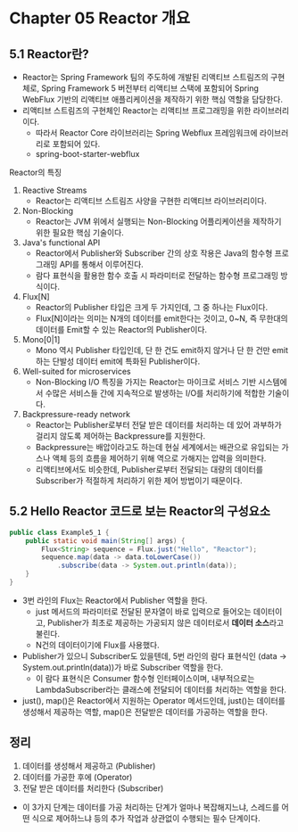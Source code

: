 # Chapter 05 Reactor 개요

## 5.1 Reactor란?
- Reactor는 Spring Framework 팀의 주도하에 개발된 리액티브 스트림즈의 구현체로, Spring Framework 5 버전부터 리액티브 스택에 포함되어 Spring WebFlux 기반의 리액티브 애플리케이션을 제작하기 위한 핵심 역할을 담당한다.
- 리액티브 스트림즈의 구현체인 Reactor는 리액티브 프로그래밍을 위한 라이브러리이다.
  - 따라서 Reactor Core 라이브러리는 Spring Webflux 프레임워크에 라이브러리로 포함되어 있다.
  - spring-boot-starter-webflux

Reactor의 특징
1. Reactive Streams
   - Reactor는 리액티브 스트림즈 사양을 구현한 리액티브 라이브러리이다.
2. Non-Blocking
   - Reactor는 JVM 위에서 실행되는 Non-Blocking 어플리케이션을 제작하기 위한 필요한 핵심 기술이다.
3. Java's functional API
   - Reactor에서 Publisher와 Subscriber 간의 상호 작용은 Java의 함수형 프로그래밍 API를 통해서 이루어진다.
   - 람다 표현식을 활용한 함수 호출 시 파라미터로 전달하는 함수형 프로그래밍 방식이다.
4. Flux[N]
   - Reactor의 Publisher 타입은 크게 두 가지인데, 그 중 하나는 Flux이다.
   - Flux[N]이라는 의미는 N개의 데이터를 emit한다는 것이고, 0~N, 즉 무한대의 데이터를 Emit할 수 있는 Reactor의 Publisher이다.
5. Mono[0|1]
   - Mono 역시 Publisher 타입인데, 단 한 건도 emit하지 않거나 단 한 건만 emit하는 단발성 데이터 emit에 특화된 Publisher이다.
6. Well-suited for microservices
   - Non-Blocking I/O 특징을 가지는 Reactor는 마이크로 서비스 기반 시스템에서 수많은 서비스들 간에 지속적으로 발생하는 I/O를 처리하기에 적합한 기술이다.
7. Backpressure-ready network
   - Reactor는 Publisher로부터 전달 받은 데이터를 처리하는 데 있어 과부하가 걸리지 않도록 제어하는 Backpressure를 지원한다.
   - Backpressure는 배압이라고도 하는데 현실 세계에서는 배관으로 유입되는 가스나 액체 등의 흐름을 제어하기 위해 역으로 가해지는 압력을 의미한다.
   - 리액티브에서도 비슷한데, Publisher로부터 전달되는 대량의 데이터를 Subscriber가 적절하게 처리하기 위한 제어 방법이기 때문이다.

## 5.2 Hello Reactor 코드로 보는 Reactor의 구성요소

``` java
public class Example5_1 {
    public static void main(String[] args) {
        Flux<String> sequence = Flux.just("Hello", "Reactor");
        sequence.map(data -> data.toLowerCase())
            .subscribe(data -> System.out.println(data));
    }
}
```

- 3번 라인의 Flux는 Reactor에서 Publisher 역할을 한다.
  - just 메서드의 파라미터로 전달된 문자열이 바로 입력으로 들어오는 데이터이고, Publisher가 최초로 제공하는 가공되지 않은 데이터로서 **데이터 소스**라고 불린다.
  - N건의 데이터이기에 Flux를 사용했다.
- Publisher가 있으니 Subscriber도 있을텐데, 5번 라인의 람다 표현식인 (data -> System.out.println(data))가 바로 Subscriber 역할을 한다.
  - 이 람다 표현식은 Consumer 함수형 인터페이스이며, 내부적으로는 LambdaSubscriber라는 클래스에 전달되어 데이터를 처리하는 역할을 한다.
- just(), map()은 Reactor에서 지원하는 Operator 메서드인데, just()는 데이터를 생성해서 제공하는 역할, map()은 전달받은 데이터를 가공하는 역할을 한다.

## 정리
1. 데이터를 생성해서 제공하고 (Publisher)
2. 데이터를 가공한 후에 (Operator)
3. 전달 받은 데이터를 처리한다 (Subscriber)
- 이 3가지 단계는 데이터를 가공 처리하는 단계가 얼마나 복잡해지느냐, 스레드를 어떤 식으로 제어하느냐 등의 추가 작업과 상관없이 수행되는 필수 단계이다.
